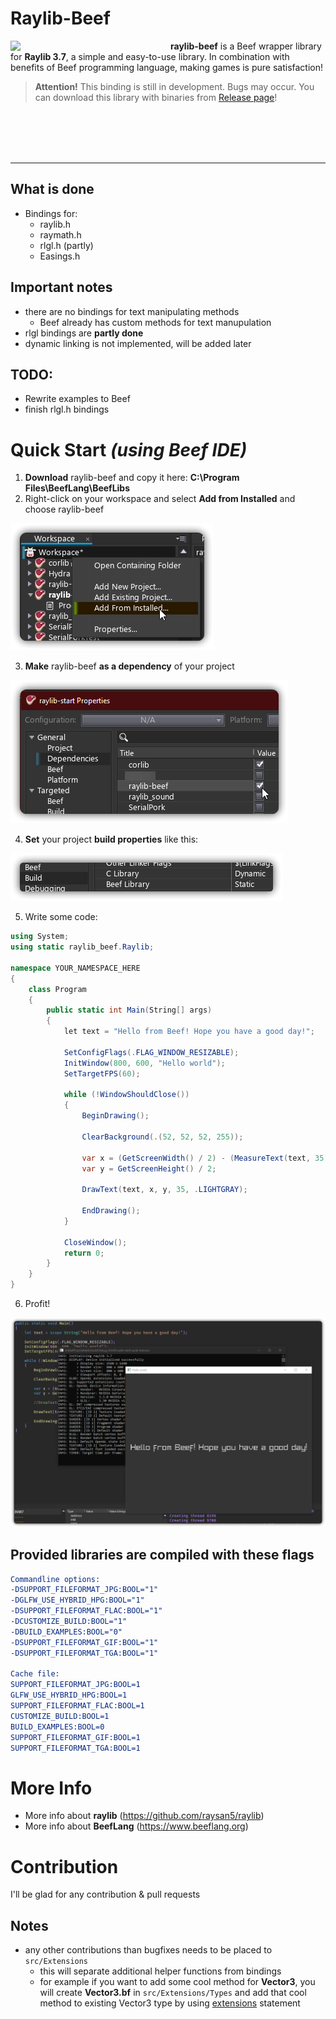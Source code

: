 # Raylib-Beef

<img align="left" src="https://github.com/M0n7y5/raylib-beef/raw/master/img/raylib-beef-logo.png" width="256px">

**raylib-beef** is a Beef wrapper library for **Raylib 3.7**, a simple and easy-to-use library. In combination with benefits of Beef programming language, making games is pure satisfaction!

> **Attention!** This binding is still in development. Bugs may occur.
	You can download this library with binaries from [Release page](https://github.com/M0n7y5/raylib-beef/releases)!

<br>
<br>
<br>
<br>

---

## What is done
- Bindings for:
    - raylib.h
    - raymath.h 
    - rlgl.h (partly)
	- Easings.h

## Important notes
- there are no bindings for text manipulating methods
	- Beef already has custom methods for text manupulation
-  rlgl bindings are **partly done**
- dynamic linking is not implemented, will be added later

## TODO:
- Rewrite examples to Beef
- finish rlgl.h bindings

# Quick Start *(using Beef IDE)*
1. **Download** raylib-beef and copy it here: **C:\Program Files\BeefLang\BeefLibs**
2. Right-click on your workspace and select **Add from Installed** and choose raylib-beef

![](img/from-installed.png)

3. **Make** raylib-beef **as a dependency** of your project 

![](img/add-deps.png)

4. **Set** your project **build properties** like this:

![](img/build-settings.png)

5. Write some code:
```csharp
using System;
using static raylib_beef.Raylib;

namespace YOUR_NAMESPACE_HERE
{
	class Program
	{
		public static int Main(String[] args)
		{
			let text = "Hello from Beef! Hope you have a good day!";

			SetConfigFlags(.FLAG_WINDOW_RESIZABLE);
			InitWindow(800, 600, "Hello world");
			SetTargetFPS(60);

			while (!WindowShouldClose())
			{
				BeginDrawing();

				ClearBackground(.(52, 52, 52, 255));

				var x = (GetScreenWidth() / 2) - (MeasureText(text, 35) / 2);
				var y = GetScreenHeight() / 2;

				DrawText(text, x, y, 35, .LIGHTGRAY);

				EndDrawing();
			}

			CloseWindow();
			return 0;
		}
	}
}
```
6. Profit!

<center>

![](img/screen.png)

</center>

## Provided libraries are compiled with these flags
```cmake
Commandline options:
-DSUPPORT_FILEFORMAT_JPG:BOOL="1" 
-DGLFW_USE_HYBRID_HPG:BOOL="1" 
-DSUPPORT_FILEFORMAT_FLAC:BOOL="1" 
-DCUSTOMIZE_BUILD:BOOL="1" 
-DBUILD_EXAMPLES:BOOL="0" 
-DSUPPORT_FILEFORMAT_GIF:BOOL="1" 
-DSUPPORT_FILEFORMAT_TGA:BOOL="1" 

Cache file:
SUPPORT_FILEFORMAT_JPG:BOOL=1
GLFW_USE_HYBRID_HPG:BOOL=1
SUPPORT_FILEFORMAT_FLAC:BOOL=1
CUSTOMIZE_BUILD:BOOL=1
BUILD_EXAMPLES:BOOL=0
SUPPORT_FILEFORMAT_GIF:BOOL=1
SUPPORT_FILEFORMAT_TGA:BOOL=1
```

# More Info
- More info about **raylib** (https://github.com/raysan5/raylib)
- More info about **BeefLang** (https://www.beeflang.org)

# Contribution

I'll be glad for any contribution & pull requests

## Notes
- any other contributions than bugfixes needs to be placed to `src/Extensions`
	- this will separate additional helper functions from bindings 
	- for example if you want to add some cool method for **Vector3**, you will create **Vector3.&#xfeff;bf** in `src/Extensions/Types` and add that cool method to existing Vector3 type by using [extensions](https://www.beeflang.org/docs/language-guide/datatypes/extensions/) statement